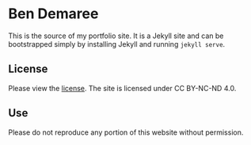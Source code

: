 # Ben Demaree
This is the source of my portfolio site. It is a Jekyll site and can be bootstrapped simply by installing Jekyll and running `jekyll serve`.

## License
Please view the [license](http://creativecommons.org/licenses/by-nc-nd/4.0/). The site is licensed under CC BY-NC-ND 4.0.

## Use
Please do not reproduce any portion of this website without permission.
